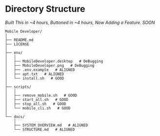 # Directory Structure

*Built This in ~4 hours, Buttoned in ~4 hours, Now Adding a Feature. SOON*

```text
Mobile Developer/
│
├── README.md
├── LICENSE
│
├── env/
│   │
│   ├── MobileDeveloper.desktop   # DeBugging
│   ├── MobileDeveloper.png   # DeBugging
│   ├── .env.example   # ALIGNED
│   ├── apt.txt   # ALIGNED
│   └── install.sh   # GOOD
│
├── scripts/
│   │
│   ├── remove_mobile.sh   # GOOD
│   ├── start_all.sh   # GOOD
│   ├── stop_all.sh   # GOOD
│   └── mobile_cli.sh   # GOOD
│
└── docs/
    │
    ├── SYSTEM_OVERVIEW.md   # ALIGNED
    └── STRUCTURE.md   # ALIGNED
```
